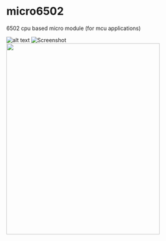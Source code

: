 # micro6502
6502 cpu based micro module (for mcu applications)

![alt text](https://github.com/digitalinvitro/micro6502/edit/master/micro65-3D.png)
![Screenshot](master/micro65-3D.png)
<img src="master/micro65-3D.png" width="400" height="500"/>

